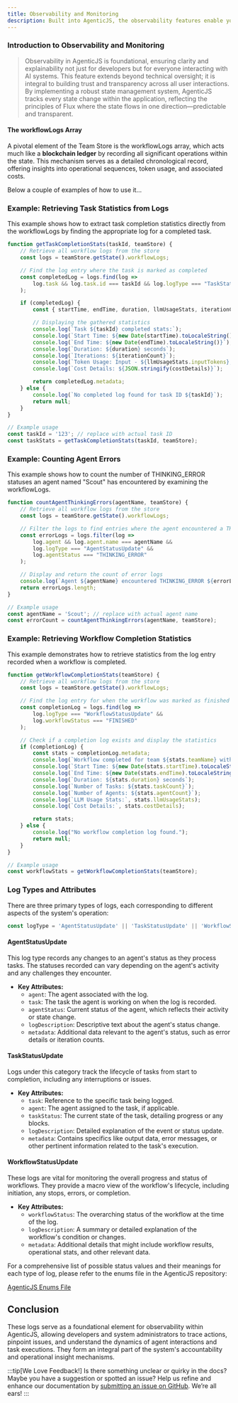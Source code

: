 ```yaml
---
title: Observability and Monitoring
description: Built into AgenticJS, the observability features enable you to track every state change with detailed stats and logs, ensuring full transparency and control. This functionality provides real-time insights into token usage, operational costs, and state changes, enhancing system reliability and enabling informed decision-making through comprehensive data visibility.
---
```


### Introduction to Observability and Monitoring
> Observability in AgenticJS is foundational, ensuring clarity and explainability not just for developers but for everyone interacting with AI systems. This feature extends beyond technical oversight; it is integral to building trust and transparency across all user interactions. By implementing a robust state management system, AgenticJS tracks every state change within the application, reflecting the principles of Flux where the state flows in one direction—predictable and transparent.

#### The workflowLogs Array

A pivotal element of the Team Store is the workflowLogs array, which acts much like a **blockchain ledger** by recording all significant operations within the state. This mechanism serves as a detailed chronological record, offering insights into operational sequences, token usage, and associated costs.

Below a couple of examples of how to use it...

### Example: Retrieving Task Statistics from Logs

This example shows how to extract task completion statistics directly from the workflowLogs by finding the appropriate log for a completed task.

```js
function getTaskCompletionStats(taskId, teamStore) {
    // Retrieve all workflow logs from the store
    const logs = teamStore.getState().workflowLogs;

    // Find the log entry where the task is marked as completed
    const completedLog = logs.find(log =>
        log.task && log.task.id === taskId && log.logType === "TaskStatusUpdate" && log.task.status === "DONE"
    );

    if (completedLog) {
        const { startTime, endTime, duration, llmUsageStats, iterationCount, costDetails } = completedLog.metadata;

        // Displaying the gathered statistics
        console.log(`Task ${taskId} completed stats:`);
        console.log(`Start Time: ${new Date(startTime).toLocaleString()}`);
        console.log(`End Time: ${new Date(endTime).toLocaleString()}`);
        console.log(`Duration: ${duration} seconds`);
        console.log(`Iterations: ${iterationCount}`);
        console.log(`Token Usage: Input - ${llmUsageStats.inputTokens}, Output - ${llmUsageStats.outputTokens}`);
        console.log(`Cost Details: ${JSON.stringify(costDetails)}`);

        return completedLog.metadata;
    } else {
        console.log(`No completed log found for task ID ${taskId}`);
        return null;
    }
}

// Example usage
const taskId = '123'; // replace with actual task ID
const taskStats = getTaskCompletionStats(taskId, teamStore);

```

### Example: Counting Agent Errors

This example shows how to count the number of THINKING_ERROR statuses an agent named "Scout" has encountered by examining the workflowLogs.

```js
function countAgentThinkingErrors(agentName, teamStore) {
    // Retrieve all workflow logs from the store
    const logs = teamStore.getState().workflowLogs;

    // Filter the logs to find entries where the agent encountered a THINKING_ERROR
    const errorLogs = logs.filter(log =>
        log.agent && log.agent.name === agentName && 
        log.logType === "AgentStatusUpdate" && 
        log.agentStatus === "THINKING_ERROR"
    );

    // Display and return the count of error logs
    console.log(`Agent ${agentName} encountered THINKING_ERROR ${errorLogs.length} times.`);
    return errorLogs.length;
}

// Example usage
const agentName = 'Scout'; // replace with actual agent name
const errorCount = countAgentThinkingErrors(agentName, teamStore);
```

### Example: Retrieving Workflow Completion Statistics

This example demonstrates how to retrieve statistics from the log entry recorded when a workflow is completed.

```js
function getWorkflowCompletionStats(teamStore) {
    // Retrieve all workflow logs from the store
    const logs = teamStore.getState().workflowLogs;

    // Find the log entry for when the workflow was marked as finished
    const completionLog = logs.find(log =>
        log.logType === "WorkflowStatusUpdate" && 
        log.workflowStatus === "FINISHED"
    );

    // Check if a completion log exists and display the statistics
    if (completionLog) {
        const stats = completionLog.metadata;
        console.log(`Workflow completed for team ${stats.teamName} with the following stats:`);
        console.log(`Start Time: ${new Date(stats.startTime).toLocaleString()}`);
        console.log(`End Time: ${new Date(stats.endTime).toLocaleString()}`);
        console.log(`Duration: ${stats.duration} seconds`);
        console.log(`Number of Tasks: ${stats.taskCount}`);
        console.log(`Number of Agents: ${stats.agentCount}`);
        console.log(`LLM Usage Stats:`, stats.llmUsageStats);
        console.log(`Cost Details:`, stats.costDetails);

        return stats;
    } else {
        console.log("No workflow completion log found.");
        return null;
    }
}

// Example usage
const workflowStats = getWorkflowCompletionStats(teamStore);
```

### Log Types and Attributes

There are three primary types of logs, each corresponding to different aspects of the system's operation:

```js
const logType = 'AgentStatusUpdate' || 'TaskStatusUpdate' || 'WorkflowStatusUpdate'
```

#### AgentStatusUpdate
This log type records any changes to an agent's status as they process tasks. The statuses recorded can vary depending on the agent's activity and any challenges they encounter.

- **Key Attributes:**
  - `agent`: The agent associated with the log.
  - `task`: The task the agent is working on when the log is recorded.
  - `agentStatus`: Current status of the agent, which reflects their activity or state change.
  - `logDescription`: Descriptive text about the agent's status change.
  - `metadata`: Additional data relevant to the agent's status, such as error details or iteration counts.

#### TaskStatusUpdate
Logs under this category track the lifecycle of tasks from start to completion, including any interruptions or issues.

- **Key Attributes:**
  - `task`: Reference to the specific task being logged.
  - `agent`: The agent assigned to the task, if applicable.
  - `taskStatus`: The current state of the task, detailing progress or any blocks.
  - `logDescription`: Detailed explanation of the event or status update.
  - `metadata`: Contains specifics like output data, error messages, or other pertinent information related to the task's execution.

#### WorkflowStatusUpdate
These logs are vital for monitoring the overall progress and status of workflows. They provide a macro view of the workflow's lifecycle, including initiation, any stops, errors, or completion.

- **Key Attributes:**
  - `workflowStatus`: The overarching status of the workflow at the time of the log.
  - `logDescription`: A summary or detailed explanation of the workflow's condition or changes.
  - `metadata`: Additional details that might include workflow results, operational stats, and other relevant data.

For a comprehensive list of possible status values and their meanings for each type of log, please refer to the enums file in the AgenticJS repository:

[AgenticJS Enums File](https://github.com/AI-Champions/AgenticJS/blob/main/src/utils/enums.js)

## Conclusion

These logs serve as a foundational element for observability within AgenticJS, allowing developers and system administrators to trace actions, pinpoint issues, and understand the dynamics of agent interactions and task executions. They form an integral part of the system's accountability and operational insight mechanisms.

:::tip[We Love Feedback!]
Is there something unclear or quirky in the docs? Maybe you have a suggestion or spotted an issue? Help us refine and enhance our documentation by [submitting an issue on GitHub](https://github.com/AI-Champions/AgenticJS/issues). We’re all ears!
:::